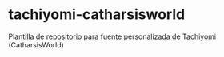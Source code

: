 # tachiyomi-catharsisworld
Plantilla de repositorio para fuente personalizada de Tachiyomi (CatharsisWorld)
